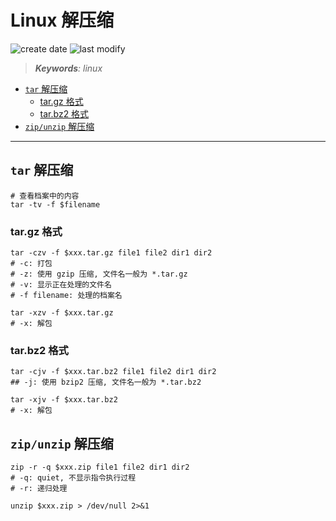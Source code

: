 Linux 解压缩
===
<!--START_SECTION:badge-->
![create date](https://img.shields.io/static/v1?label=create%20date&message=2022-06-xx&label_color=gray&color=lightsteelblue&style=flat-square)
![last modify](https://img.shields.io/static/v1?label=last%20modify&message=2025-09-19%2004%3A11%3A35&label_color=gray&color=thistle&style=flat-square)
<!--END_SECTION:badge-->
<!--info
top: false
draft: false
hidden: false
tags: [linux]
-->

> ***Keywords**: linux*

<!--START_SECTION:paper_title-->
<!--END_SECTION:paper_title-->

<!--START_SECTION:toc-->
- [`tar` 解压缩](#tar-解压缩)
    - [tar.gz 格式](#targz-格式)
    - [tar.bz2 格式](#tarbz2-格式)
- [`zip/unzip` 解压缩](#zipunzip-解压缩)
<!--END_SECTION:toc-->

---

## `tar` 解压缩

```shell
# 查看档案中的内容
tar -tv -f $filename
```

### tar.gz 格式

```shell
tar -czv -f $xxx.tar.gz file1 file2 dir1 dir2
# -c: 打包
# -z: 使用 gzip 压缩, 文件名一般为 *.tar.gz
# -v: 显示正在处理的文件名
# -f filename: 处理的档案名

tar -xzv -f $xxx.tar.gz
# -x: 解包
```

### tar.bz2 格式

```shell
tar -cjv -f $xxx.tar.bz2 file1 file2 dir1 dir2
## -j: 使用 bzip2 压缩, 文件名一般为 *.tar.bz2

tar -xjv -f $xxx.tar.bz2
# -x: 解包
```

## `zip/unzip` 解压缩

```shell
zip -r -q $xxx.zip file1 file2 dir1 dir2
# -q: quiet, 不显示指令执行过程
# -r: 递归处理

unzip $xxx.zip > /dev/null 2>&1
```